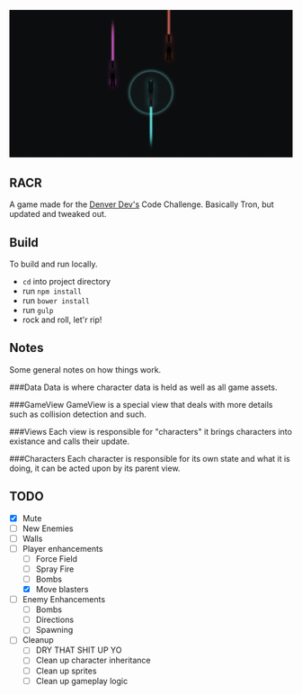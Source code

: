 ![](public/images/splash.jpg)

## RACR
A game made for the [Denver Dev's](http://denverdevs.com) Code Challenge. Basically Tron, but updated and tweaked out.

## Build
To build and run locally.
- `cd` into project directory
- run `npm install`
- run `bower install`
- run `gulp`
- rock and roll, let'r rip!

## Notes
Some general notes on how things work.

###Data
Data is where character data is held as well as all game assets.

###GameView
GameView is a special view that deals with more details such as collision detection and such.

###Views
Each view is responsible for "characters" it brings characters into existance and calls their update.

###Characters
Each character is responsible for its own state and what it is doing, it can be acted upon by its parent view.

## TODO
- [x] Mute
- [ ] New Enemies
- [ ] Walls
- [ ] Player enhancements
	- [ ] Force Field
	- [ ] Spray Fire
	- [ ] Bombs
	- [x] Move blasters
- [ ] Enemy Enhancements
	- [ ] Bombs
	- [ ] Directions
	- [ ] Spawning
- [ ] Cleanup
	- [ ] DRY THAT SHIT UP YO
	- [ ] Clean up character inheritance
	- [ ] Clean up sprites
	- [ ] Clean up gameplay logic